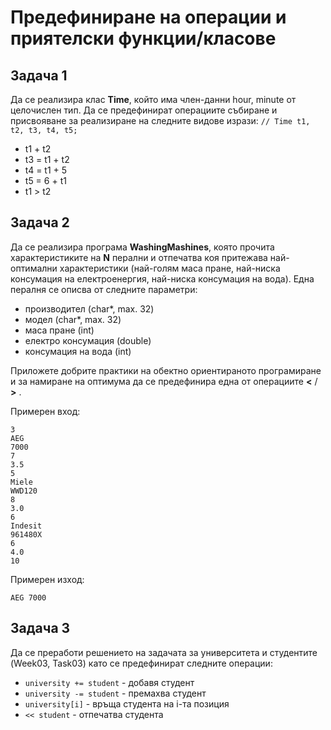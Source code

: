 # Предефиниране на операции и приятелски функции/класове

## Задача 1
Да се реализира клас __Time__, който има член-данни hour, minute от целочислен тип. Да се предефинират операциите събиране и присвояване за реализиране на следните видове изрази: ```// Time t1, t2, t3, t4, t5;```

* t1 + t2
* t3 = t1 + t2
* t4 = t1 + 5
* t5 = 6 + t1
* t1 > t2

## Задача 2
Да се реализира програма __WashingMashines__, която прочита характеристиките на __N__ перални и отпечатва коя притежава най-оптимални характеристики (най-голям маса пране, най-ниска консумация на електроенергия, най-ниска консумация на вода). Една пералня се описва от следните параметри:  		

- производител (char\*, max. 32)
- модел (char\*, max. 32)
- маса пране (int)
- електро консумация (double)
- консумация на вода (int)

Приложете добрите практики на обектно ориентираното програмиране и за намиране на оптимума да се предефинира една от операциите __<__ / __>__ .

Примерен вход:
```
3
AEG
7000
7
3.5
5
Miele
WWD120
8
3.0
6
Indesit
961480X
6
4.0
10
```

Примерен изход:
```
AEG 7000
```

## Задача 3
Да се преработи решението на задачата за университета и студентите (Week03, Task03) като се предефинират следните операции: 
* `university += student` - добавя студент
* `university -= student` - премахва студент
* `university[i]` - връща студента на i-та позиция
* `<< student` - отпечатва студента